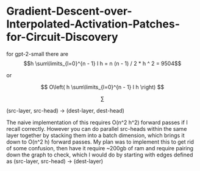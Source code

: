 # Gradient-Descent-over-Interpolated-Activation-Patches-for-Circuit-Discovery

for gpt-2-small there are 
$$h \sum\limits_{l=0}^{n - 1} l h = n (n - 1) / 2 * h ^ 2 = 9504$$

or

$$
O\left(
  h \sum\limits_{l=0}^{n - 1} l h 
\right)
$$

$$
\sum
$$

(src-layer, src-head) -> (dest-layer, dest-head) 

The naive implementation of this requires O(n^2 h^2) forward passes if I recall correctly. However you can do parallel src-heads within the same layer together by stacking them into a batch dimension, which brings it down to O(n^2 h) forward passes. My plan was to implement this to get rid of some confusion, then have it require ~200gb of ram and require pairing down the graph to check, which I would do by starting with edges defined as (src-layer, src-head) -> (dest-layer) 
